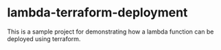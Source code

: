 # lambda-terraform-deployment
This is a sample project for demonstrating how a lambda function can be deployed using terraform.
